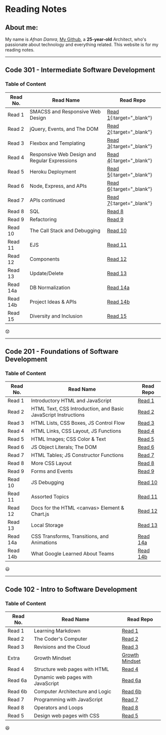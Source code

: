 # Reading Notes

## About me:
My name is _Afnan Damra_, [My Github](https://github.com/afnandamra), a __25-year-old__ Architect, who's passionate about technology and everything related. This website is for my reading notes.

----

## Code 301 - Intermediate Software Development

### Table of Content

| Read No. | Read Name | Read Repo |
| --- | --- | --- |
| Read 1 | SMACSS and Responsive Web Design | [Read 1](https://afnandamra.github.io/reading-notes/301-01){:target="_blank"} |
| Read 2 | jQuery, Events, and The DOM | [Read 2](https://afnandamra.github.io/reading-notes/301-02){:target="_blank"} |
| Read 3 | Flexbox and Templating | [Read 3](https://afnandamra.github.io/reading-notes/301-03){:target="_blank"} |
| Read 4 | Responsive Web Design and Regular Expressions | [Read 4](https://afnandamra.github.io/reading-notes/301-04){:target="_blank"} |
| Read 5 | Heroku Deployment | [Read 5](https://afnandamra.github.io/reading-notes/301-05){:target="_blank"} |
| Read 6 | Node, Express, and APIs | [Read 6](https://afnandamra.github.io/reading-notes/301-06){:target="_blank"} |
| Read 7 | APIs continued | [Read 7](https://afnandamra.github.io/reading-notes/301-07){:target="_blank"} |
| Read 8 | SQL | [Read 8](https://afnandamra.github.io/reading-notes/301-08) |
| Read 9 | Refactoring | [Read 9](https://afnandamra.github.io/reading-notes/301-09) |
| Read 10 | The Call Stack and Debugging | [Read 10](https://afnandamra.github.io/reading-notes/301-10) |
| Read 11 | EJS | [Read 11](https://afnandamra.github.io/reading-notes/301-11) |
| Read 12 | Components | [Read 12](https://afnandamra.github.io/reading-notes/301-12) |
| Read 13 | Update/Delete | [Read 13](https://afnandamra.github.io/reading-notes/301-13) |
| Read 14a | DB Normalization | [Read 14a](https://afnandamra.github.io/reading-notes/301-14a) |
| Read 14b | Project Ideas & APIs | [Read 14b](https://afnandamra.github.io/reading-notes/301-14b) |
| Read 15 | Diversity and Inclusion | [Read 15](https://afnandamra.github.io/reading-notes/301-15) |

:worried:

----

## Code 201 - Foundations of Software Development

### Table of Content

| Read No. | Read Name | Read Repo |
| --- | --- | --- |
| Read 1 | Introductory HTML and JavaScript | [Read 1](https://afnandamra.github.io/reading-notes/class-01) |
| Read 2 | HTML Text, CSS Introduction, and Basic JavaScript Instructions | [Read 2](https://afnandamra.github.io/reading-notes/class-02) |
| Read 3 | HTML Lists, CSS Boxes, JS Control Flow | [Read 3](https://afnandamra.github.io/reading-notes/class-03) |
| Read 4 | HTML Links, CSS Layout, JS Functions | [Read 4](https://afnandamra.github.io/reading-notes/class-04) |
| Read 5 | HTML Images; CSS Color & Text | [Read 5](https://afnandamra.github.io/reading-notes/class-05) |
| Read 6 |  JS Object Literals; The DOM | [Read 6](https://afnandamra.github.io/reading-notes/class-06) |
| Read 7 | HTML Tables; JS Constructor Functions | [Read 7](https://afnandamra.github.io/reading-notes/class-07) |
| Read 8 | More CSS Layout | [Read 8](https://afnandamra.github.io/reading-notes/class-08) |
| Read 9 | Forms and Events | [Read 9](https://afnandamra.github.io/reading-notes/class-09) |
| Read 10 | JS Debugging | [Read 10](https://afnandamra.github.io/reading-notes/class-10) |
| Read 11 | Assorted Topics | [Read 11](https://afnandamra.github.io/reading-notes/class-11) |
| Read 12 | Docs for the HTML \<canvas\> Element & Chart.js | [Read 12](https://afnandamra.github.io/reading-notes/class-12) |
| Read 13 | Local Storage | [Read 13](https://afnandamra.github.io/reading-notes/class-13) |
| Read 14a | CSS Transforms, Transitions, and Animations | [Read 14a](https://afnandamra.github.io/reading-notes/class-14a) |
| Read 14b | What Google Learned About Teams | [Read 14b](https://afnandamra.github.io/reading-notes/class-14b) |

:smiley:

----

## Code 102 - Intro to Software Development

### Table of Content

| Read No. | Read Name | Read Repo |
| --- | --- | --- |
| Read 1 | Learning Markdown | [Read 1](https://afnandamra.github.io/reading-notes/Read%201) |
| Read 2 | The Coder's Computer | [Read 2](https://afnandamra.github.io/reading-notes/Read%202) |
| Read 3 | Revisions and the Cloud | [Read 3](https://afnandamra.github.io/reading-notes/Read%203) |
| Extra | Growth Mindset | [Growth Mindset](https://afnandamra.github.io/reading-notes/Growth%20Mindset) |
| Read 4 | Structure web pages with HTML | [Read 4](https://afnandamra.github.io/reading-notes/Read%204) |
| Read 6a | Dynamic web pages with JavaScript | [Read 6a](https://afnandamra.github.io/reading-notes/Read%206a) |
| Read 6b | Computer Architecture and Logic | [Read 6b](https://afnandamra.github.io/reading-notes/Read%206b) |
| Read 7 | Programming with JavaScript | [Read 7](https://afnandamra.github.io/reading-notes/Read%207) |
| Read 8 | Operators and Loops | [Read 8](https://afnandamra.github.io/reading-notes/Read%208) |
| Read 5 | Design web pages with CSS | [Read 5](https://afnandamra.github.io/reading-notes/Read%205)

:satisfied: